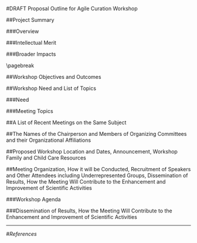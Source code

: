 #DRAFT Proposal Outline for Agile Curation Workshop

##Project Summary

###Overview

###Intellectual Merit

###Broader Impacts

\pagebreak

##Workshop Objectives and Outcomes

##Workshop Need and List of Topics

###Need

###Meeting Topics

##A List of Recent Meetings on the Same Subject

##The Names of the Chairperson and Members of Organizing Committees and their Organizational Affiliations

##Proposed Workshop Location and Dates, Announcement, Workshop Family and Child Care Resources

##Meeting Organization, How it will be Conducted, Recruitment of Speakers and Other Attendees including Underrepresented Groups, Dissemination of Results, How the Meeting Will Contribute to the Enhancement and Improvement of Scientific Activities

###Workshop Agenda

###Dissemination of Results, How the Meeting Will Contribute to the Enhancement and Improvement of Scientific Activities

___


#*References*
